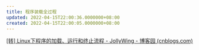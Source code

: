 ```yaml
---
title: 程序装载全过程
updated: 2022-04-15T22:00:36.0000000+08:00
created: 2022-04-15T22:00:05.0000000+08:00
---
```


[\[转\] Linux下程序的加载、运行和终止流程 - JollyWing - 博客园 (cnblogs.com)](https://www.cnblogs.com/jiqingwu/p/linux_binary_load_and_run.html)
